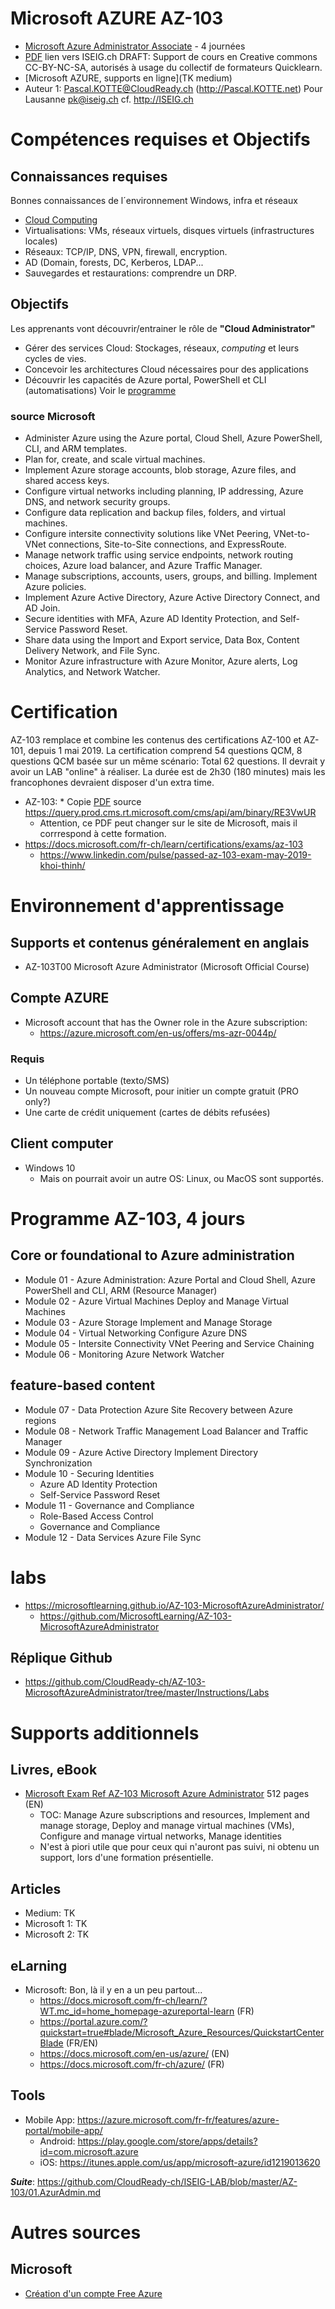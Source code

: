 # Microsoft AZURE AZ-103
* [Microsoft Azure Administrator Associate](http://www.iseig.ch/index.php?cnnx_nRef=131&cnnx_nLien=6) - 4 journées
* [PDF](http://www.iseig.ch/pdf/microsoft/microsoft%20certified_Azure%20Administrator%20Associate_AZ-103_iseig.pdf) lien vers ISEIG.ch
DRAFT: Support de cours en Creative commons CC-BY-NC-SA, autorisés à usage du collectif de formateurs Quicklearn.
* [Microsoft AZURE, supports en ligne](TK medium)
* Auteur 1: Pascal.KOTTE@CloudReady.ch (http://Pascal.KOTTE.net) Pour Lausanne pk@iseig.ch cf. http://ISEIG.ch

# Compétences requises et Objectifs
## Connaissances requises
Bonnes connaissances de l´environnement Windows, infra et réseaux
* [Cloud Computing](https://docs.microsoft.com/fr-ch/learn/modules/principles-cloud-computing/1-introduction)
* Virtualisations: VMs, réseaux virtuels, disques virtuels (infrastructures locales)
* Réseaux: TCP/IP, DNS, VPN, firewall, encryption.
* AD (Domain, forests, DC, Kerberos, LDAP...
* Sauvegardes et restaurations: comprendre un DRP.
## Objectifs
Les apprenants vont découvrir/entrainer le rôle de **"Cloud Administrator"**
* Gérer des services Cloud: Stockages, réseaux, _computing_ et leurs cycles de vies.
* Concevoir les architectures Cloud nécessaires pour des applications
* Découvrir les capacités de Azure portal, PowerShell et CLI (automatisations)
Voir le [programme](https://github.com/CloudReady-ch/ISEIG-LAB/blob/master/AZ-103/0.intro-AzureAdmin.md#programme-az-103-4-jours)
### source Microsoft
* Administer Azure using the Azure portal, Cloud Shell, Azure PowerShell, CLI, and ARM templates.
* Plan for, create, and scale virtual machines.
* Implement Azure storage accounts, blob storage, Azure files, and shared access keys.
* Configure virtual networks including planning, IP addressing, Azure DNS, and network security groups.
* Configure data replication and backup files, folders, and virtual machines.
* Configure intersite connectivity solutions like VNet Peering, VNet-to-VNet connections, Site-to-Site connections, and ExpressRoute.
* Manage network traffic using service endpoints, network routing choices, Azure load balancer, and Azure Traffic Manager.
* Manage subscriptions, accounts, users, groups, and billing. Implement Azure policies.
* Implement Azure Active Directory, Azure Active Directory Connect, and AD Join.
* Secure identities with MFA, Azure AD Identity Protection, and Self-Service Password Reset.
* Share data using the Import and Export service, Data Box, Content Delivery Network, and File Sync.
* Monitor Azure infrastructure with Azure Monitor, Azure alerts, Log Analytics, and Network Watcher.

# Certification
AZ-103 remplace et combine les contenus des certifications AZ-100 et AZ-101, depuis 1 mai 2019.
La certification comprend 54 questions QCM, 8 questions QCM basée sur un même scénario: Total 62 questions.
Il devrait y avoir un LAB "online" à réaliser.
La durée est de 2h30 (180 minutes) mais les francophones devraient disposer d'un extra time.
* AZ-103: * Copie [PDF](https://github.com/CloudReady-ch/ISEIG-LAB/blob/master/AZ-103/exam-az-103-microsoft-azure-administrator-skills-measured.pdf) source https://query.prod.cms.rt.microsoft.com/cms/api/am/binary/RE3VwUR 
  * Attention, ce PDF peut changer sur le site de Microsoft, mais il corrrespond à cette formation.
* https://docs.microsoft.com/fr-ch/learn/certifications/exams/az-103
  * https://www.linkedin.com/pulse/passed-az-103-exam-may-2019-khoi-thinh/

# Environnement d'apprentissage
## Supports et contenus généralement en anglais
* AZ-103T00 Microsoft Azure Administrator (Microsoft Official Course)
## Compte AZURE
* Microsoft account that has the Owner role in the Azure subscription: 
  * https://azure.microsoft.com/en-us/offers/ms-azr-0044p/
### Requis
* Un téléphone portable (texto/SMS)
* Un nouveau compte Microsoft, pour initier un compte gratuit (PRO only?)
* Une carte de crédit uniquement (cartes de débits refusées)
## Client computer
* Windows 10
  * Mais on pourrait avoir un autre OS: Linux, ou MacOS sont supportés.

# Programme AZ-103, 4 jours
## Core or foundational to Azure administration
* Module 01 - Azure Administration: Azure Portal and Cloud Shell, Azure PowerShell and CLI, ARM (Resource Manager)
* Module 02 - Azure Virtual Machines	Deploy and Manage Virtual Machines
* Module 03 - Azure Storage	Implement and Manage Storage
* Module 04 - Virtual Networking	Configure Azure DNS
* Module 05 - Intersite Connectivity	VNet Peering and Service Chaining
* Module 06 - Monitoring	Azure Network Watcher
## feature-based content
* Module 07 - Data Protection	Azure Site Recovery between Azure regions
* Module 08 - Network Traffic Management	Load Balancer and Traffic Manager
* Module 09 - Azure Active Directory	Implement Directory Synchronization
* Module 10 - Securing Identities	
  * Azure AD Identity Protection
  * Self-Service Password Reset
* Module 11 - Governance and Compliance
  * Role-Based Access Control
  * Governance and Compliance
* Module 12 - Data Services	Azure File Sync

# labs
* https://microsoftlearning.github.io/AZ-103-MicrosoftAzureAdministrator/
  * https://github.com/MicrosoftLearning/AZ-103-MicrosoftAzureAdministrator
## Réplique Github
* https://github.com/CloudReady-ch/AZ-103-MicrosoftAzureAdministrator/tree/master/Instructions/Labs

# Supports additionnels
## Livres, eBook
* [Microsoft Exam Ref AZ-103 Microsoft Azure Administrator](https://www.microsoftpressstore.com/store/exam-ref-az-103-microsoft-azure-administrator-9780135466582) 512 pages (EN)
  * TOC: Manage Azure subscriptions and resources, Implement and manage storage, Deploy and manage virtual machines (VMs), Configure and manage virtual networks, Manage identities
  * N'est à piori utile que pour ceux qui n'auront pas suivi, ni obtenu un support, lors d'une formation présentielle.
  
## Articles
* Medium: TK
* Microsoft 1: TK
* Microsoft 2: TK
## eLarning
* Microsoft: Bon, là il y en a un peu partout...
  * https://docs.microsoft.com/fr-ch/learn/?WT.mc_id=home_homepage-azureportal-learn (FR)
  * https://portal.azure.com/?quickstart=true#blade/Microsoft_Azure_Resources/QuickstartCenterBlade (FR/EN)
  * https://docs.microsoft.com/en-us/azure/ (EN)
  * https://docs.microsoft.com/fr-ch/azure/ (FR)
## Tools
* Mobile App: https://azure.microsoft.com/fr-fr/features/azure-portal/mobile-app/
  * Android: https://play.google.com/store/apps/details?id=com.microsoft.azure
  * iOS: https://itunes.apple.com/us/app/microsoft-azure/id1219013620

***Suite***: https://github.com/CloudReady-ch/ISEIG-LAB/blob/master/AZ-103/01.AzurAdmin.md

# Autres sources
## Microsoft
* [Création d'un compte Free Azure](https://www.youtube.com/watch?v=H53yVpKB3_c)
